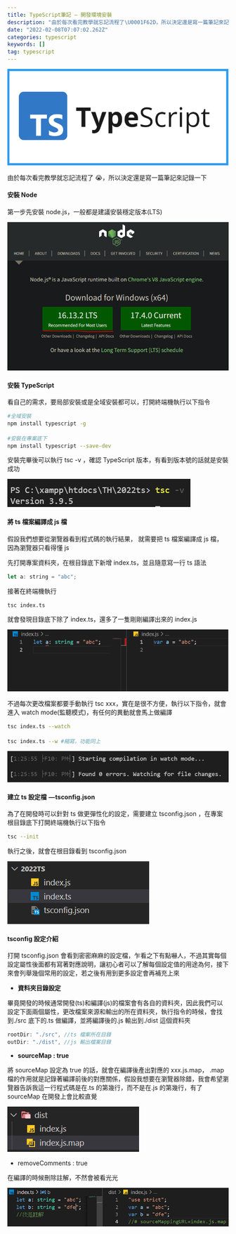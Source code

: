 ```yaml
---
title: TypeScript筆記 — 開發環境安裝
description: "由於每次看完教學就忘記流程了\U0001F62D，所以決定還是寫一篇筆記來記錄一下"
date: "2022-02-08T07:07:02.262Z"
categories: typescript
keywords: []
tag: typescript
---
```


![](/img/1__CHwKgRkJhLb7FUj6Fv8d5A.png)

由於每次看完教學就忘記流程了 😭，所以決定還是寫一篇筆記來記錄一下

#### 安裝 Node

第一步先安裝 node.js，一般都是建議安裝穩定版本(LTS)

![](/img/1__H5XJWMQiYE7qnG6OJGKiqA.png)

#### 安裝 TypeScript

看自己的需求，要局部安裝或是全域安裝都可以，打開終端機執行以下指令

```bash
#全域安裝
npm install typescript -g

#安裝在專案底下
npm install typescript --save-dev
```

安裝完畢後可以執行 tsc -v ，確認 TypeScript 版本，有看到版本號的話就是安裝成功

![](/img/1__12Q3BghfLiTubxArTBdPpA.png)

#### 將 ts 檔案編譯成 js 檔

假設我們想要從瀏覽器看到程式碼的執行結果， 就需要把 ts 檔案編譯成 js 檔，因為瀏覽器只看得懂 js

先打開專案資料夾，在根目錄底下新增 index.ts，並且隨意寫一行 ts 語法

```javascript
let a: string = "abc";
```

接著在終端機執行

```bash
tsc index.ts
```

就會發現目錄底下除了 index.ts，還多了一隻剛剛編譯出來的 index.js

![](/img/1__2ZHVgSMA1IsuiA7B7__6Mww.png)

不過每次更改檔案都要手動執行 tsc xxx，實在是很不方便，執行以下指令，就會進入 watch mode(監聽模式)，有任何的異動就會馬上做編譯

```bash
tsc index.ts --watch

tsc index.ts --w #縮寫，功能同上
```

![](/img/1__XwuXyWxf8FE6D6aPpRWDXQ.png)

#### 建立 ts 設定檔  — tsconfig.json

為了在開發時可以針對 ts 做更彈性化的設定，需要建立 tsconfig.json ，在專案根目錄底下打開終端機執行以下指令

```bash
tsc --init
```

執行之後，就會在根目錄看到 tsconfig.json

![](/img/1__jHl88koSFmR7vjYn0iqifw.png)

#### tsconfig 設定介紹

打開 tsconfig.json 會看到密密麻麻的設定檔，乍看之下有點嚇人，不過其實每個設定屬性後面都有寫著對應說明，讓初心者可以了解每個設定值的用途為何，接下來會列舉幾個常用的設定，若之後有用到更多設定會再補充上來

- **資料夾目錄設定**

畢竟開發的時候通常開發(ts)和編譯(js)的檔案會有各自的資料夾，因此我們可以設定下面兩個屬性，更改檔案來源和輸出的所在資料夾，執行指令的時候，會找到./src 底下的.ts 做編譯，並將編譯後的.js 輸出到./dist 這個資料夾

```javascript
rootDir: "./src", //ts 檔案所在目錄
outDir: "./dist", //js 輸出檔案目錄
```

- **sourceMap : true**

將 sourceMap 設定為 true 的話，就會在編譯後產出對應的 xxx.js.map， .map 檔的作用就是記錄著編譯前後的對應關係，假設我想要在瀏覽器除錯，我會希望瀏覽器告訴我這一行程式碼是在.ts 的第幾行，而不是在.js 的第幾行，有了 sourceMap 在開發上會比較直覺

![](/img/1__sISDTnFJZ9exEM3IHXph0w.png)

- removeComments : true

在編譯的時候刪除註解，不然會被看光光

![](/img/1__YYPAP7b43h1ySix06c27Ew.png)
